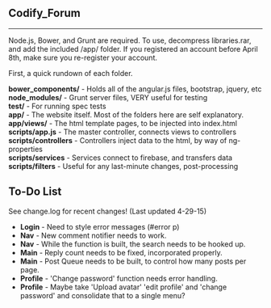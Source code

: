 <h2>Codify_Forum</h2>
<hr/> 
<p>Node.js, Bower, and Grunt are required. To use, decompress libraries.rar, and add the included /app/ folder. If you registered an account before April 8th, make sure you re-register your account. 

First, a quick rundown of each folder.</p>

<p>
 <b>bower_components/</b>     -   Holds all of the angular.js files, bootstrap, jquery, etc<br/>
 <b>node_modules/</b>         -   Grunt server files, VERY useful for testing<br/>
 <b>test/</b>                 -   For running spec tests<br/>
 <b>app/</b>                  -   The website itself. Most of the folders here are self explanatory.<br/>
 <b>app/views/</b>            -   The html template pages, to be injected into index.html<br/>
 <b>scripts/app.js</b>        -   The master controller, connects views to controllers<br/>
 <b>scripts/controllers</b>   -   Controllers inject data to the html, by way of ng-properties<br/>
 <b>scripts/services</b>      -   Services connect to firebase, and transfers data<br/>
 <b>scripts/filters</b>       -   Useful for any last-minute changes, post-processing<br/></p>
 
 
 <h2>To-Do List</h2>
 <p>See change.log for recent changes! (Last updated 4-29-15)</p>
 <ul>
 <li><b>Login</b> - Need to style error messages (#error p) </li>
 <li><b>Nav</b> - New comment notifier needs to work. </li>
 <li><b>Nav</b> - While the function is built, the search needs to be hooked up.</li>
 <li><b>Main</b> - Reply count needs to be fixed, incorporated properly.</li>
 <li><b>Main</b> - Post Queue needs to be built, to control how many posts per page.</li>
 <li><b>Profile</b> - 'Change password' function needs error handling.
 <li><b>Profile</b> - Maybe take 'Upload avatar' 'edit profile' and 'change password' and consolidate that to a single menu?</li>
 </ul>
 
